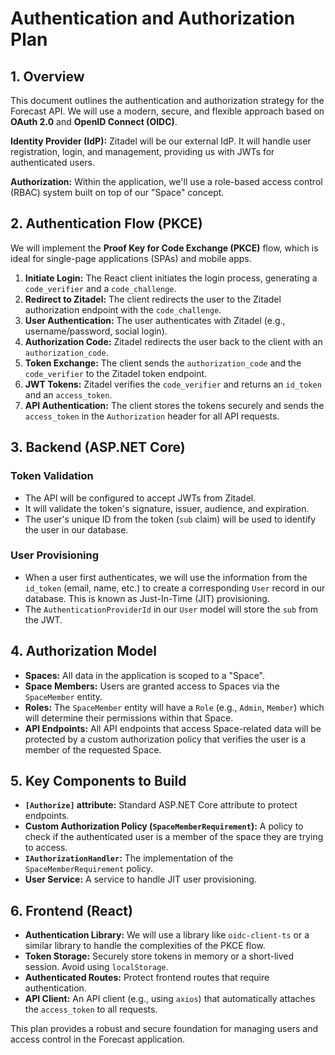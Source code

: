 # Authentication and Authorization Plan

## 1. Overview

This document outlines the authentication and authorization strategy for the Forecast API. We will use a modern, secure, and flexible approach based on **OAuth 2.0** and **OpenID Connect (OIDC)**.

**Identity Provider (IdP):** Zitadel will be our external IdP. It will handle user registration, login, and management, providing us with JWTs for authenticated users.

**Authorization:** Within the application, we'll use a role-based access control (RBAC) system built on top of our "Space" concept.

## 2. Authentication Flow (PKCE)

We will implement the **Proof Key for Code Exchange (PKCE)** flow, which is ideal for single-page applications (SPAs) and mobile apps.

1.  **Initiate Login:** The React client initiates the login process, generating a `code_verifier` and a `code_challenge`.
2.  **Redirect to Zitadel:** The client redirects the user to the Zitadel authorization endpoint with the `code_challenge`.
3.  **User Authentication:** The user authenticates with Zitadel (e.g., username/password, social login).
4.  **Authorization Code:** Zitadel redirects the user back to the client with an `authorization_code`.
5.  **Token Exchange:** The client sends the `authorization_code` and the `code_verifier` to the Zitadel token endpoint.
6.  **JWT Tokens:** Zitadel verifies the `code_verifier` and returns an `id_token` and an `access_token`.
7.  **API Authentication:** The client stores the tokens securely and sends the `access_token` in the `Authorization` header for all API requests.

## 3. Backend (ASP.NET Core)

### Token Validation

-   The API will be configured to accept JWTs from Zitadel.
-   It will validate the token's signature, issuer, audience, and expiration.
-   The user's unique ID from the token (`sub` claim) will be used to identify the user in our database.

### User Provisioning

-   When a user first authenticates, we will use the information from the `id_token` (email, name, etc.) to create a corresponding `User` record in our database. This is known as Just-In-Time (JIT) provisioning.
-   The `AuthenticationProviderId` in our `User` model will store the `sub` from the JWT.

## 4. Authorization Model

-   **Spaces:** All data in the application is scoped to a "Space".
-   **Space Members:** Users are granted access to Spaces via the `SpaceMember` entity.
-   **Roles:** The `SpaceMember` entity will have a `Role` (e.g., `Admin`, `Member`) which will determine their permissions within that Space.
-   **API Endpoints:** All API endpoints that access Space-related data will be protected by a custom authorization policy that verifies the user is a member of the requested Space.

## 5. Key Components to Build

-   **`[Authorize]` attribute:** Standard ASP.NET Core attribute to protect endpoints.
-   **Custom Authorization Policy (`SpaceMemberRequirement`):** A policy to check if the authenticated user is a member of the space they are trying to access.
-   **`IAuthorizationHandler`:** The implementation of the `SpaceMemberRequirement` policy.
-   **User Service:** A service to handle JIT user provisioning.

## 6. Frontend (React)

-   **Authentication Library:** We will use a library like `oidc-client-ts` or a similar library to handle the complexities of the PKCE flow.
-   **Token Storage:** Securely store tokens in memory or a short-lived session. Avoid using `localStorage`.
-   **Authenticated Routes:** Protect frontend routes that require authentication.
-   **API Client:** An API client (e.g., using `axios`) that automatically attaches the `access_token` to all requests.

This plan provides a robust and secure foundation for managing users and access control in the Forecast application.
